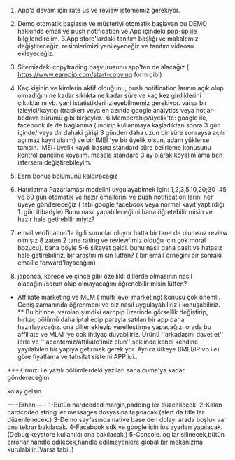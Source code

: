 
1. App'a devam için rate us ve review istememiz gerekiyor.
2. Demo otomatik başlasın ve müşteriyi otomatik başlayan bu DEMO hakkında email ve push notification ve App içindeki pop-up ile bilgilendirelim.
3.App store'lardaki tanıtım başlığı ve makalemizi değiştireceğiz. resimlerimizi yenileyeceğiz ve tanıtım videosu ekleyeceğiz.
4. Sitemizdeki copytrading başvurusunu app'ten de alacağız ( https://www.earnpip.com/start-copying form gibi)
5. Kaç kişinin ve kimlerin aktif olduğunu, push notification larının açık olup olmadığını ne kadar sıklıkta ne kadar süre ve kaç kez girdiklerini çıktıklarını vb. yani istatistikleri izleyebilmemiz gerekiyor. varsa bir izleyici/kayıtçı (tracker) veya en azında google analytics veya hotjar-bedava sürümü gibi birşeyler..
6.Membership/üyelik'te:
google ile, facebook ile de  bağlanma ( indirip kullanmaya kaşladıktan sonra 3 gün içinde/ veya dir dahaki girişi 3 günden daha uzun bir süre sonraysa açılır açılmaz kayıt alalım)
ve bir IMEI 'ye bir üyelik olsun, adam yüklerse tanısın.
IMEI+üyelik kaydı başına standard süre belirleme konusunu kontrol paneline koyalım. mesela standard 3 ay olarak koyalım ama ben istersem değiştirebileyim.

7. Earn Bonus bölümünü kaldıracağız

8. Hatırlatma Pazarlaması modelini uygulayabimek için:
1,2,3,5,10,20;30 ,45 ve 60 gün otomatik ve hazır emallerini ve push notification'larını  her üyeye göndereceğiz ( tabi google,facebook veya normal kayıt yaptırdığı 1. gün itibariyle)
Bunu nasıl yapabileceğimi bana öğretebilir misin ve hazır hale getirebilir miyiz?

9. email verification'la ilgili sorunlar oluyor hatta bir tane de olumsuz review olmışız 8 zaten 2 tane rating ve review'imiz olduğu için çok moral bozucu). bana böyle 5-6 şikayet geldi. bunu nasıl daha basit ve hatasız hale getirebiliriz, bir araştırı mısın lütfen? ( bir email örneğini bir sonraki emaille forward'layacağım)
10. japonca, korece ve çince gibi özellikli dillerde olmasının nasıl olacağını/sorun olup olmayacağını öğrenebilir misin lütfen?

* Affiliate marketing ve MLM ( multi level marketing) konusu çok önemli. Geniş zamanında öğrenmeni ve biz nasıl uygulayabiliriz'i konuşabiliriz.
** Bu bitince, varolan şimdiki earnpip üzerinde görsellik değiştirip, birkaç bölümü daha iptal edip parayla satılan bir app daha hazırlayacağız. ona diller ekleyip yerelleştirme yapacağız. orada bu affiliate ve MLM 'ye çok ihtiyaç duyabiliriz. Ürünü ''arkadaşını davet et'' lerle ve '' acentemiz/affiliate'imiz olun'' şeklinde kendi kendine yayılabilen bir yapıya getirmek gerekiyor. Ayrıca ülkeye (IMEI/IP vb ile) göre fiyatlama ve tahsilat sistemi APP içi..

***Kırmızı ile yazılı bölümlerdeki yazıları sana cuma'ya kadar göndereceğim.

kolay gelsin.


----Erhan----
1-Bütün  hardcoded margin,padding ler düzeltilecek.
2-Kalan hardcoded string ler messages dosyasına taşınacak.(alert da title lar düzenlenecek.)
3-Demo sayfasında native base den dolayı arada boşluk var ona tekrar bakılacak.
4-Facebook sdk ve google için ios ayarları yapılacak.(Debug keystore kullanıldı ona bakılacak.)
5-Console.log lar silinecek,bütün errorlar handle edilecek,handle edilmeyenlere global bir mekanizma kurulabilir.(Varsa tabi..)